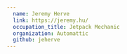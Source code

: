 ```yaml
---
  name: Jeremy Herve
  link: https://jeremy.hu/
  occupation_title: Jetpack Mechanic
  organization: Automattic
  github: jeherve
---
```

